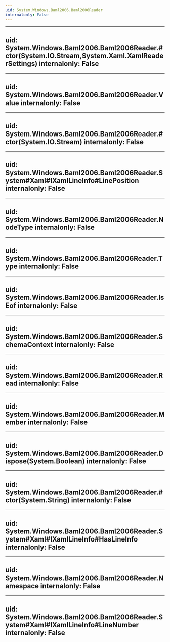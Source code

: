 ```yaml
---
uid: System.Windows.Baml2006.Baml2006Reader
internalonly: False
---
```


---
uid: System.Windows.Baml2006.Baml2006Reader.#ctor(System.IO.Stream,System.Xaml.XamlReaderSettings)
internalonly: False
---

---
uid: System.Windows.Baml2006.Baml2006Reader.Value
internalonly: False
---

---
uid: System.Windows.Baml2006.Baml2006Reader.#ctor(System.IO.Stream)
internalonly: False
---

---
uid: System.Windows.Baml2006.Baml2006Reader.System#Xaml#IXamlLineInfo#LinePosition
internalonly: False
---

---
uid: System.Windows.Baml2006.Baml2006Reader.NodeType
internalonly: False
---

---
uid: System.Windows.Baml2006.Baml2006Reader.Type
internalonly: False
---

---
uid: System.Windows.Baml2006.Baml2006Reader.IsEof
internalonly: False
---

---
uid: System.Windows.Baml2006.Baml2006Reader.SchemaContext
internalonly: False
---

---
uid: System.Windows.Baml2006.Baml2006Reader.Read
internalonly: False
---

---
uid: System.Windows.Baml2006.Baml2006Reader.Member
internalonly: False
---

---
uid: System.Windows.Baml2006.Baml2006Reader.Dispose(System.Boolean)
internalonly: False
---

---
uid: System.Windows.Baml2006.Baml2006Reader.#ctor(System.String)
internalonly: False
---

---
uid: System.Windows.Baml2006.Baml2006Reader.System#Xaml#IXamlLineInfo#HasLineInfo
internalonly: False
---

---
uid: System.Windows.Baml2006.Baml2006Reader.Namespace
internalonly: False
---

---
uid: System.Windows.Baml2006.Baml2006Reader.System#Xaml#IXamlLineInfo#LineNumber
internalonly: False
---
